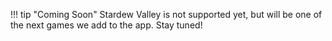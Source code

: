 !!! tip "Coming Soon"
    Stardew Valley is not supported yet, but will be one of the next games we add to the app. Stay tuned!